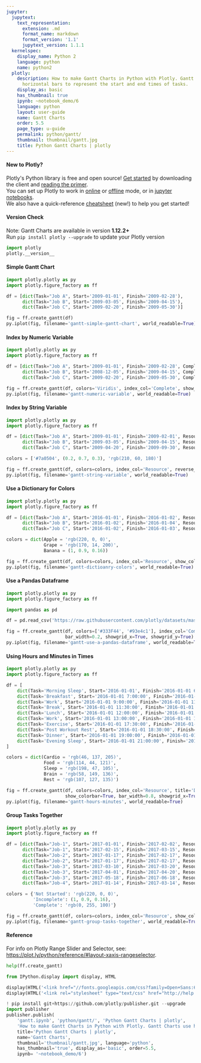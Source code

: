 ```yaml
---
jupyter:
  jupytext:
    text_representation:
      extension: .md
      format_name: markdown
      format_version: '1.1'
      jupytext_version: 1.1.1
  kernelspec:
    display_name: Python 2
    language: python
    name: python2
  plotly:
    description: How to make Gantt Charts in Python with Plotly. Gantt Charts use
      horizontal bars to represent the start and end times of tasks.
    display_as: basic
    has_thumbnail: true
    ipynb: ~notebook_demo/6
    language: python
    layout: user-guide
    name: Gantt Charts
    order: 5.5
    page_type: u-guide
    permalink: python/gantt/
    thumbnail: thumbnail/gantt.jpg
    title: Python Gantt Charts | plotly
---
```


<!-- #region {"deletable": true, "editable": true} -->
#### New to Plotly?
Plotly's Python library is free and open source! [Get started](https://plot.ly/python/getting-started/) by downloading the client and [reading the primer](https://plot.ly/python/getting-started/).
<br>You can set up Plotly to work in [online](https://plot.ly/python/getting-started/#initialization-for-online-plotting) or [offline](https://plot.ly/python/getting-started/#initialization-for-offline-plotting) mode, or in [jupyter notebooks](https://plot.ly/python/getting-started/#start-plotting-online).
<br>We also have a quick-reference [cheatsheet](https://images.plot.ly/plotly-documentation/images/python_cheat_sheet.pdf) (new!) to help you get started!
<!-- #endregion -->

<!-- #region {"deletable": true, "editable": true} -->
#### Version Check
Note: Gantt Charts are available in version <b>1.12.2+</b><br>
Run  `pip install plotly --upgrade` to update your Plotly version
<!-- #endregion -->

```python deletable=true editable=true
import plotly
plotly.__version__
```

<!-- #region {"deletable": true, "editable": true} -->
#### Simple Gantt Chart
<!-- #endregion -->

```python deletable=true editable=true
import plotly.plotly as py
import plotly.figure_factory as ff

df = [dict(Task="Job A", Start='2009-01-01', Finish='2009-02-28'),
      dict(Task="Job B", Start='2009-03-05', Finish='2009-04-15'),
      dict(Task="Job C", Start='2009-02-20', Finish='2009-05-30')]

fig = ff.create_gantt(df)
py.iplot(fig, filename='gantt-simple-gantt-chart', world_readable=True)
```

<!-- #region {"deletable": true, "editable": true} -->
#### Index by Numeric Variable
<!-- #endregion -->

```python deletable=true editable=true
import plotly.plotly as py
import plotly.figure_factory as ff

df = [dict(Task="Job A", Start='2009-01-01', Finish='2009-02-28', Complete=10),
      dict(Task="Job B", Start='2008-12-05', Finish='2009-04-15', Complete=60),
      dict(Task="Job C", Start='2009-02-20', Finish='2009-05-30', Complete=95)]

fig = ff.create_gantt(df, colors='Viridis', index_col='Complete', show_colorbar=True)
py.iplot(fig, filename='gantt-numeric-variable', world_readable=True)
```

<!-- #region {"deletable": true, "editable": true} -->
#### Index by String Variable
<!-- #endregion -->

```python deletable=true editable=true
import plotly.plotly as py
import plotly.figure_factory as ff

df = [dict(Task="Job A", Start='2009-01-01', Finish='2009-02-01', Resource='Apple'),
      dict(Task="Job B", Start='2009-03-05', Finish='2009-04-15', Resource='Grape'),
      dict(Task="Job C", Start='2009-04-20', Finish='2009-09-30', Resource='Banana')]

colors = ['#7a0504', (0.2, 0.7, 0.3), 'rgb(210, 60, 180)']

fig = ff.create_gantt(df, colors=colors, index_col='Resource', reverse_colors=True, show_colorbar=True)
py.iplot(fig, filename='gantt-string-variable', world_readable=True)
```

<!-- #region {"deletable": true, "editable": true} -->
#### Use a Dictionary for Colors
<!-- #endregion -->

```python deletable=true editable=true
import plotly.plotly as py
import plotly.figure_factory as ff

df = [dict(Task="Job A", Start='2016-01-01', Finish='2016-01-02', Resource='Apple'),
      dict(Task="Job B", Start='2016-01-02', Finish='2016-01-04', Resource='Grape'),
      dict(Task="Job C", Start='2016-01-02', Finish='2016-01-03', Resource='Banana')]

colors = dict(Apple = 'rgb(220, 0, 0)',
              Grape = 'rgb(170, 14, 200)',
              Banana = (1, 0.9, 0.16))

fig = ff.create_gantt(df, colors=colors, index_col='Resource', show_colorbar=True)
py.iplot(fig, filename='gantt-dictioanry-colors', world_readable=True)
```

<!-- #region {"deletable": true, "editable": true} -->
#### Use a Pandas Dataframe
<!-- #endregion -->

```python deletable=true editable=true
import plotly.plotly as py
import plotly.figure_factory as ff

import pandas as pd

df = pd.read_csv('https://raw.githubusercontent.com/plotly/datasets/master/gantt_example.csv')

fig = ff.create_gantt(df, colors=['#333F44', '#93e4c1'], index_col='Complete', show_colorbar=True,
                      bar_width=0.2, showgrid_x=True, showgrid_y=True)
py.iplot(fig, filename='gantt-use-a-pandas-dataframe', world_readable=True)
```

<!-- #region {"deletable": true, "editable": true} -->
#### Using Hours and Minutes in Times
<!-- #endregion -->

```python deletable=true editable=true
import plotly.plotly as py
import plotly.figure_factory as ff

df = [
    dict(Task='Morning Sleep', Start='2016-01-01', Finish='2016-01-01 6:00:00', Resource='Sleep'),
    dict(Task='Breakfast', Start='2016-01-01 7:00:00', Finish='2016-01-01 7:30:00', Resource='Food'),
    dict(Task='Work', Start='2016-01-01 9:00:00', Finish='2016-01-01 11:25:00', Resource='Brain'),
    dict(Task='Break', Start='2016-01-01 11:30:00', Finish='2016-01-01 12:00:00', Resource='Rest'),
    dict(Task='Lunch', Start='2016-01-01 12:00:00', Finish='2016-01-01 13:00:00', Resource='Food'),
    dict(Task='Work', Start='2016-01-01 13:00:00', Finish='2016-01-01 17:00:00', Resource='Brain'),
    dict(Task='Exercise', Start='2016-01-01 17:30:00', Finish='2016-01-01 18:30:00', Resource='Cardio'), 
    dict(Task='Post Workout Rest', Start='2016-01-01 18:30:00', Finish='2016-01-01 19:00:00', Resource='Rest'),
    dict(Task='Dinner', Start='2016-01-01 19:00:00', Finish='2016-01-01 20:00:00', Resource='Food'),
    dict(Task='Evening Sleep', Start='2016-01-01 21:00:00', Finish='2016-01-01 23:59:00', Resource='Sleep')
]

colors = dict(Cardio = 'rgb(46, 137, 205)',
              Food = 'rgb(114, 44, 121)',
              Sleep = 'rgb(198, 47, 105)',
              Brain = 'rgb(58, 149, 136)',
              Rest = 'rgb(107, 127, 135)')

fig = ff.create_gantt(df, colors=colors, index_col='Resource', title='Daily Schedule',
                      show_colorbar=True, bar_width=0.8, showgrid_x=True, showgrid_y=True)
py.iplot(fig, filename='gantt-hours-minutes', world_readable=True)
```

#### Group Tasks Together

```python
import plotly.plotly as py
import plotly.figure_factory as ff

df = [dict(Task="Job-1", Start='2017-01-01', Finish='2017-02-02', Resource='Complete'),
      dict(Task="Job-1", Start='2017-02-15', Finish='2017-03-15', Resource='Incomplete'),
      dict(Task="Job-2", Start='2017-01-17', Finish='2017-02-17', Resource='Not Started'),
      dict(Task="Job-2", Start='2017-01-17', Finish='2017-02-17', Resource='Complete'),
      dict(Task="Job-3", Start='2017-03-10', Finish='2017-03-20', Resource='Not Started'),
      dict(Task="Job-3", Start='2017-04-01', Finish='2017-04-20', Resource='Not Started'),
      dict(Task="Job-3", Start='2017-05-18', Finish='2017-06-18', Resource='Not Started'),
      dict(Task="Job-4", Start='2017-01-14', Finish='2017-03-14', Resource='Complete')]

colors = {'Not Started': 'rgb(220, 0, 0)',
          'Incomplete': (1, 0.9, 0.16),
          'Complete': 'rgb(0, 255, 100)'}

fig = ff.create_gantt(df, colors=colors, index_col='Resource', show_colorbar=True, group_tasks=True)
py.iplot(fig, filename='gantt-group-tasks-together', world_readable=True)
```

<!-- #region {"deletable": true, "editable": true} -->
#### Reference
For info on Plotly Range Slider and Selector, see: https://plot.ly/python/reference/#layout-xaxis-rangeselector.
<!-- #endregion -->

```python deletable=true editable=true
help(ff.create_gantt)
```

```python deletable=true editable=true
from IPython.display import display, HTML

display(HTML('<link href="//fonts.googleapis.com/css?family=Open+Sans:600,400,300,200|Inconsolata|Ubuntu+Mono:400,700" rel="stylesheet" type="text/css" />'))
display(HTML('<link rel="stylesheet" type="text/css" href="http://help.plot.ly/documentation/all_static/css/ipython-notebook-custom.css">'))

! pip install git+https://github.com/plotly/publisher.git --upgrade
import publisher
publisher.publish(
    'gantt.ipynb', 'python/gantt/', 'Python Gantt Charts | plotly',
    'How to make Gantt Charts in Python with Plotly. Gantt Charts use horizontal bars to represent the start and end times of tasks.',
    title='Python Gantt Charts | plotly',
    name='Gantt Charts',
    thumbnail='thumbnail/gantt.jpg', language='python',
    has_thumbnail='true', display_as='basic', order=5.5,
    ipynb= '~notebook_demo/6')
```

```python deletable=true editable=true

```